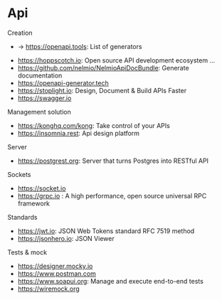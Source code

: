 # Api

Creation
  - -> https://openapi.tools: List of generators  
* https://hoppscotch.io: Open source API development ecosystem ...
* https://github.com/nelmio/NelmioApiDocBundle: Generate documentation
* https://openapi-generator.tech
* https://stoplight.io: Design, Document & Build APIs Faster
* https://swagger.io

Management solution
* https://konghq.com/kong: Take control of your APIs
* https://insomnia.rest: Api design platform

Server
* https://postgrest.org: Server that turns Postgres into RESTful API

Sockets
* https://socket.io
* https://grpc.io : A high performance, open source universal RPC framework

Standards
* https://jwt.io: JSON Web Tokens standard RFC 7519 method
* https://jsonhero.io: JSON Viewer

Tests & mock
* https://designer.mocky.io
* https://www.postman.com
* https://www.soapui.org: Manage and execute end-to-end tests
* https://wiremock.org
